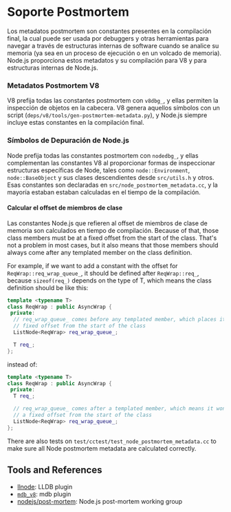 # Soporte Postmortem

Los metadatos postmortem son constantes presentes en la compilación final, la cual puede ser usada por debuggers y otras herramientas para navegar a través de estructuras internas de software cuando se analice su memoria (ya sea en un proceso de ejecución o en un volcado de memoria). Node.js proporciona estos metadatos y su compilación para V8 y para estructuras internas de Node.js.

### Metadatos Postmortem V8

V8 prefija todas las constantes postmortem con `v8dbg_`, y ellas permiten la inspección de objetos en la cabecera. V8 genera aquellos símbolos con un script (`deps/v8/tools/gen-postmortem-metadata.py`), y Node.js siempre incluye estas constantes en la compilación final.

### Símbolos de Depuración de Node.js

Node prefija todas las constantes postmortem con `nodedbg_`, y ellas complementan las constantes V8 al proporcionar formas de inspeccionar estructuras específicas de Node, tales como `node::Environment`, `node::BaseObject` y sus clases descendientes desde `src/utils.h` y otros. Esas constantes son declaradas en `src/node_postmortem_metadata.cc`, y la mayoría estaban estaban calculadas en el tiempo de la compilación.

#### Calcular el offset de miembros de clase

Las constantes Node.js que refieren al offset de miembros de clase de memoria son calculados en tiempo de compilación. Because of that, those class members must be at a fixed offset from the start of the class. That's not a problem in most cases, but it also means that those members should always come after any templated member on the class definition.

For example, if we want to add a constant with the offset for `ReqWrap::req_wrap_queue_`, it should be defined after `ReqWrap::req_`, because `sizeof(req_)` depends on the type of T, which means the class definition should be like this:

```c++
template <typename T>
class ReqWrap : public AsyncWrap {
 private:
  // req_wrap_queue_ comes before any templated member, which places it in a
  // fixed offset from the start of the class
  ListNode<ReqWrap> req_wrap_queue_;

  T req_;
};
```

instead of:

```c++
template <typename T>
class ReqWrap : public AsyncWrap {
 private:
  T req_;

  // req_wrap_queue_ comes after a templated member, which means it won't be in
  // a fixed offset from the start of the class
  ListNode<ReqWrap> req_wrap_queue_;
};
```

There are also tests on `test/cctest/test_node_postmortem_metadata.cc` to make sure all Node postmortem metadata are calculated correctly.

## Tools and References

* [llnode](https://github.com/nodejs/llnode): LLDB plugin
* [`mdb_v8`](https://github.com/joyent/mdb_v8): mdb plugin
* [nodejs/post-mortem](https://github.com/nodejs/post-mortem): Node.js post-mortem working group